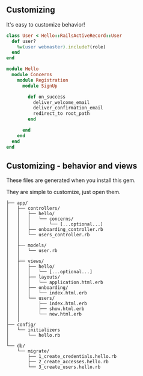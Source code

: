 ## Customizing

It's easy to customize behavior!

```ruby
class User < Hello::RailsActiveRecord::User
  def user?
    %w(user webmaster).include?(role)
  end
end

module Hello
  module Concerns
    module Registration
      module SignUp

        def on_success
          deliver_welcome_email
          deliver_confirmation_email
          redirect_to root_path
        end

      end
    end
  end
end
```





## Customizing - behavior and views

These files are generated when you install this gem.

They are simple to customize, just open them.

    ├── app/
    │   ├── controllers/
    │   │   ├── hello/
    │   │   │   └── concerns/
    │   │   │       └── [...optional...]
    │   │   ├── onboarding_controller.rb
    │   │   └── users_controller.rb
    │   │
    │   ├── models/
    │   │   └── user.rb
    │   │
    │   ├── views/
    │   │   ├── hello/
    │   │   │   └── [...optional...]
    │   │   ├── layouts/
    │   │   │   └── application.html.erb
    │   │   ├── onboarding/
    │   │   │   └── index.html.erb
    │   │   └── users/
    │   │       ├── index.html.erb
    │   │       ├── show.html.erb
    │   │       └── new.html.erb
    │   │
    ├── config/
    │   └── initializers
    │       └── hello.rb
    │
    └── db/
        └── migrate/
            ├── 1_create_credentials.hello.rb
            ├── 2_create_accesses.hello.rb
            └── 3_create_users.hello.rb







